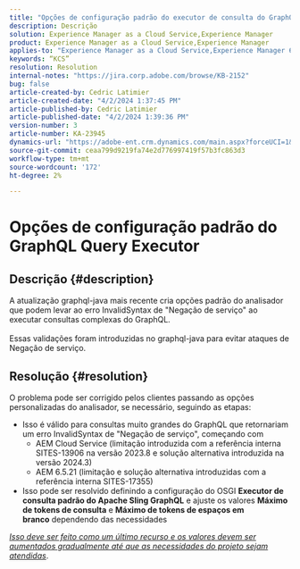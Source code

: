 ```yaml
---
title: "Opções de configuração padrão do executor de consulta do GraphQL"
description: Descrição
solution: Experience Manager as a Cloud Service,Experience Manager
product: Experience Manager as a Cloud Service,Experience Manager
applies-to: "Experience Manager as a Cloud Service,Experience Manager 6.5"
keywords: “KCS”
resolution: Resolution
internal-notes: "https://jira.corp.adobe.com/browse/KB-2152"
bug: false
article-created-by: Cedric Latimier
article-created-date: "4/2/2024 1:37:45 PM"
article-published-by: Cedric Latimier
article-published-date: "4/2/2024 1:39:36 PM"
version-number: 3
article-number: KA-23945
dynamics-url: "https://adobe-ent.crm.dynamics.com/main.aspx?forceUCI=1&pagetype=entityrecord&etn=knowledgearticle&id=6a2ee22e-f6f0-ee11-904b-000d3a3110f0"
source-git-commit: ceaa799d9219fa74e2d776997419f57b3fc863d3
workflow-type: tm+mt
source-wordcount: '172'
ht-degree: 2%

---
```


# Opções de configuração padrão do GraphQL Query Executor

## Descrição {#description}

A atualização graphql-java mais recente cria opções padrão do analisador que podem levar ao erro InvalidSyntax de &quot;Negação de serviço&quot; ao executar consultas complexas do GraphQL. <br><br>Essas validações foram introduzidas no graphql-java para evitar ataques de Negação de serviço. 

## Resolução {#resolution}


O problema pode ser corrigido pelos clientes passando as opções personalizadas do analisador, se necessário, seguindo as etapas:

- Isso é válido para consultas muito grandes do GraphQL que retornariam um erro InvalidSyntax de &quot;Negação de serviço&quot;, começando com
   - AEM Cloud Service (limitação introduzida com a referência interna SITES-13906 na versão 2023.8 e solução alternativa introduzida na versão 2024.3)
   - AEM 6.5.21 (limitação e solução alternativa introduzidas com a referência interna SITES-17355)
- Isso pode ser resolvido definindo a configuração do OSGI <b>Executor de consulta padrão do Apache Sling GraphQL</b> e ajuste os valores <b>Máximo de tokens de consulta</b> e <b>Máximo de tokens de espaços em branco</b> dependendo das necessidades


*<u>Isso deve ser feito como um último recurso e os valores devem ser aumentados gradualmente até que as necessidades do projeto sejam atendidas</u>*.
